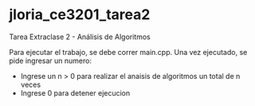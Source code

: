 # jloria_ce3201_tarea2
Tarea Extraclase 2 - Análisis de Algoritmos 

Para ejecutar el trabajo, se debe correr main.cpp.
Una vez ejecutado, se pide ingresar un numero:
- Ingrese un n > 0 para realizar el anaisis de algoritmos un total de n veces
- Ingrese 0 para detener ejecucion
